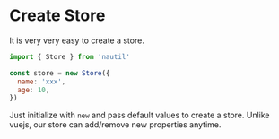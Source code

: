 # Create Store

It is very very easy to create a store.

```js
import { Store } from 'nautil'

const store = new Store({
  name: 'xxx',
  age: 10,
})
```

Just initialize with `new` and pass default values to create a store.
Unlike vuejs, our store can add/remove new properties anytime.
